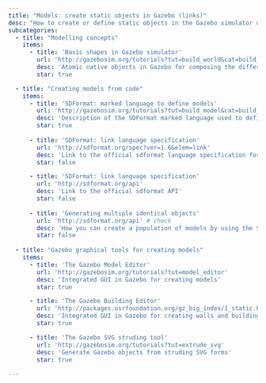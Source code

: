 ```yaml
---
title: "Models: create static objects in Gazebo (links)"
desc: "How to create or define static objects in the Gazebo simulator using different approaches (GUI, code, ...) and tools."
subcategories: 
  - title: "Modelling concepts"
    items: 
      - title: 'Basic shapes in Gazebo simulator'
        url: 'http://gazebosim.org/tutorials?tut=build_world&cat=build_world#AddingSimpleShapes'
        desc: 'Atomic native objects in Gazebo for composing the different robot parts'
        star: true

  - title: "Creating models from code"
    items: 
      - title: 'SDFormat: marked language to define models'
        url: 'http://gazebosim.org/tutorials?tut=build_model&cat=build_robot'
        desc: 'Description of the SDFormat marked language used to define objects and robots in Gazebo.'
        star: true
        
      - title: 'SDFormat: link language specification'
        url: 'http://sdformat.org/spec?ver=1.6&elem=link'
        desc: 'Link to the official sdformat language specification for static parts (links)'
        star: false

      - title: 'SDFormat: link language specification'
        url: 'http://sdformat.org/api'
        desc: 'Link to the official sdformat API'
        star: false
        
      - title: 'Generating multiple identical objects'
        url: 'http://sdformat.org/api' # check
        desc: 'How you can create a population of models by using the SDF'
        star: false
  
  - title: "Gazebo graphical tools for creating models"
    items: 
      - title: 'The Gazebo Model Editor'
        url: 'http://gazebosim.org/tutorials?tut=model_editor'
        desc: 'Integrated GUI in Gazebo for creating models'
        star: true

      - title: 'The Gazebo Building Editor'
        url: 'http://packages.osrfoundation.org/gz_big_index/1_static.html'
        desc: 'Integrated GUI in Gazebo for creating walls and buildings' # check
        star: true

      - title: 'The Gazebo SVG struding tool'
        url: 'http://gazebosim.org/tutorials?tut=extrude_svg'
        desc: 'Generate Gazebo objects from struding SVG forms'
        star: true
        
---
```

